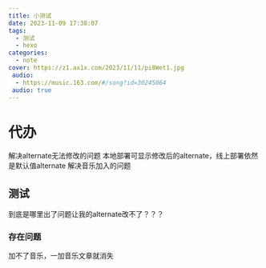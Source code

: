 ```yaml
---
title: 小测试
date: 2023-11-09 17:38:07
tags:
  - 测试
  - hexo
categories:
  - note
cover: https://z1.ax1x.com/2023/11/11/pi8Wet1.jpg
 audio:
  - https://music.163.com/#/song?id=30245064
 audio: true
---
```

# 代办
解决alternate无法修改的问题     本地部署可显示修改后的alternate，线上部署依然是默认值alternate
解决音乐加入的问题

## 测试
到底是哪里出了问题让我的alternate改不了？？？

### 存在问题
加不了音乐，一加音乐文章就消失

